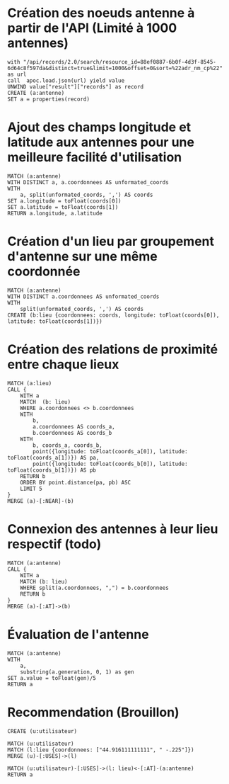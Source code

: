 # Création des noeuds antenne à partir de l'API (Limité à 1000 antennes)
```
with "/api/records/2.0/search/resource_id=88ef0887-6b0f-4d3f-8545-6d64c8f597da&distinct=true&limit=1000&offset=0&sort=%22adr_nm_cp%22" as url
call  apoc.load.json(url) yield value
UNWIND value["result"]["records"] as record
CREATE (a:antenne)
SET a = properties(record)
```

# Ajout des champs longitude et latitude aux antennes pour une meilleure facilité d'utilisation
```
MATCH (a:antenne)
WITH DISTINCT a, a.coordonnees AS unformated_coords
WITH
    a, split(unformated_coords, ',') AS coords
SET a.longitude = toFloat(coords[0])
SET a.latitude = toFloat(coords[1])
RETURN a.longitude, a.latitude
```

# Création d'un lieu par groupement d'antenne sur une même coordonnée
```
MATCH (a:antenne)
WITH DISTINCT a.coordonnees AS unformated_coords
WITH
    split(unformated_coords, ',') AS coords
CREATE (b:lieu {coordonnees: coords, longitude: toFloat(coords[0]), latitude: toFloat(coords[1])})
```

# Création des relations de proximité entre chaque lieux
```
MATCH (a:lieu)
CALL {
    WITH a
    MATCH  (b: lieu)
    WHERE a.coordonnees <> b.coordonnees
    WITH
        b,
        a.coordonnees AS coords_a,
        b.coordonnees AS coords_b
    WITH
        b, coords_a, coords_b,
        point({longitude: toFloat(coords_a[0]), latitude: toFloat(coords_a[1])}) AS pa,
        point({longitude: toFloat(coords_b[0]), latitude: toFloat(coords_b[1])}) AS pb
    RETURN b
    ORDER BY point.distance(pa, pb) ASC
    LIMIT 5
}
MERGE (a)-[:NEAR]-(b)
```

# Connexion des antennes à leur lieu respectif (todo)
```
MATCH (a:antenne)
CALL {
    WITH a
    MATCH (b: lieu)
    WHERE split(a.coordonnees, ",") = b.coordonnees
    RETURN b
}
MERGE (a)-[:AT]->(b)
```

# Évaluation de l'antenne
```
MATCH (a:antenne)
WITH
    a,
    substring(a.generation, 0, 1) as gen
SET a.value = toFloat(gen)/5
RETURN a
```

# Recommendation (Brouillon)
```
CREATE (u:utilisateur)

MATCH (u:utilisateur)
MATCH (l:lieu {coordonnees: ["44.916111111111", " -.225"]})
MERGE (u)-[:USES]->(l)

MATCH (u:utilisateur)-[:USES]->(l: lieu)<-[:AT]-(a:antenne)
RETURN a
```
